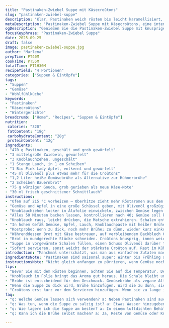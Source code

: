 ```yaml
---
title: "Pastinaken-Zwiebel Suppe mit Käsecroûtons"
slug: "pastinaken-zwiebel-suppe"
description: "Klar, Pastinaken weich rösten bis leicht karamellisiert, Zwiebeln ebenso – das Aroma wird tief, intensiv. Knobizehen mit Schale im Ofen lassen sich einfach auspressen – keine Matschepampe. Lauch und Apfel geben Frische, Süße. Brühe heiß dazu, alles fein pürieren, bis keine Klümpchen mehr, sehr geschmeidig. Statt Hühnerbrühe kann Gemüsebrühe funktionieren, macht veganer. Bauernbrot und würziger Cheddar oben drauf, kurz gratiniert – knusprig, schmilzt knackig. Frisch geschnittene Schnittlauchröllchen fangen die Augen, verfeinern jeden Löffel. Hört man Blubbern? Süßer Duft, goldbraune Farbe – passt. Passt als Vorspeise oder kleiner Hauptgang, besonders wenn schnell, aber komplex im Geschmack."
metaDescription: "Pastinaken-Zwiebel Suppe mit Käsecroûtons, eine intensive Geschmackserfahrung im Winter, ideal für Genießer und Suppenliebhaber."
ogDescription: "Genießen Sie die Pastinaken-Zwiebel Suppe mit knusprigen Käsecroûtons, eine köstliche und nahrhafte Wahl für kalte Tage."
focusKeyphrase: "Pastinaken-Zwiebel Suppe"
date: 2025-09-25
draft: false
image: pastinaken-zwiebel-suppe.jpg
author: "Marlena"
prepTime: PT40M
cookTime: PT55M
totalTime: PT1H30M
recipeYield: "4 Portionen"
categories: ["Suppen & Eintöpfe"]
tags:
- "Suppen"
- "Gemüse"
- "Wohlfühlküche"
keywords:
- "Pastinaken"
- "Käsecroûtons"
- "Wintergerichte"
breadcrumb: ["Home", "Recipes", "Suppen & Eintöpfe"]
nutrition: 
 calories: "320"
 fatContent: "18g"
 carbohydrateContent: "28g"
 proteinContent: "12g"
ingredients:
- "470 g Pastinaken, geschält und grob gewürfelt"
- "3 mittelgroße Zwiebeln, gewürfelt"
- "3 Knoblauchzehen, ungeschält"
- "1 Stange Lauch, in 1 cm Scheiben"
- "1 Bio Pink Lady Apfel, entkernt und gewürfelt"
- "45 ml Olivenöl plus etwas mehr für die Croûtons"
- "1,2 Liter heiße Gemüsebrühe als Alternative zur Hühnerbrühe"
- "2 Scheiben Bauernbrot"
- "75 g würziger Gouda, grob gerieben als neue Käse-Note"
- "30 ml frisch geschnittener Schnittlauch"
instructions:
- "Ofen auf 215 °C vorheizen – Oberhitze zieht mehr Röstaromen aus dem Gemüse, Pastinaken brauchen Farbe, nicht nur Hitze."
- "Gemüse und Apfel in eine große Schüssel geben, mit Olivenöl großzügig vermengen, Salz und Pfeffer nicht sparen – auf Backblech verteilen. Nicht schichten, sonst dämpft es und wird blass."
- "Knoblauchzehen locker in Alufolie einwickeln, zwischen Gemüse legen – so verbrennt nix, die Hitze arbeitet langsam am Aroma."
- "Alles 50 Minuten backen lassen, kontrollieren nach 40; Gemüse soll karamellisieren, leicht gebräunt, aber nicht verkohlt. Wenn Zwiebeln zu schnell schwarz werden, bessere Hitze senken."
- "Knoblauch raus, leicht drücken, die Matsche extrahieren. Schalen entsorgen, sonst bitter."
- "In hohem Gefäß Gemüse, Apfel, Lauch, Knoblauchpaste mit heißer Brühe vermixen. Mixstab oder Standmixer, auf halber Geschwindigkeit und dann hoch. Wichtig: nicht zu kalt, sonst Öl frischt nicht auf."
- "Kostprobe: Wenn zu dick, noch mehr Brühe; zu dünn, wieder kurz einkochen lassen."
- "Währenddessen Brot mit Käse bestreuen, auf verbleibendem Backblech 6 Minuten gratinieren – Käse soll schmelzen, Farbe annehmen, nicht verbrennen."
- "Brot in mundgerechte Stücke schneiden. Croûtons knusprig, innen weich – beste Texturkombination in der Suppe."
- "Suppe in vorgewärmte Schalen füllen, einen Schuss Olivenöl darüber träufeln, Croûtons und Schnittlauch daraufstreuen – nach Belieben schwarzer Pfeffer frisch gemahlen."
- "Sofort servieren, sonst weicht der stärkste Croûton auf. Rest im Kühlschrank, am nächsten Tag noch intensiver."
introduction: "Manchmal unterschätzt, was man aus einfachen Zutaten machen kann. Pastinaken – roh ziemlich fad, roh nicht der Hit, aber im Ofen... da passiert Magie. Ihr süßlicher, erdiger Charakter vermischt mit den karamellisierten Zwiebeln ergibt eine Basis, die nicht langweilig wird. Knoblauch kommt ungeschält mit – Trick aus der französischen Küche. So wird das Innen weich, leicht süßlich. Lauch bringt milde Schärfe, und ein Apfel sorgt für frische Säure. Dazu frische Kräuter, gute Brühe, und das Ganze eine Basis zum Wohlfühlen. Brot mit Käse überbacken als kleine Knusperüberraschung obendrauf, leicht käsig, der Kontrast zwischen cremig und knusprig vor allem Genuss. So mache ich es jedes Mal anders, hatte Suppen, die zu dünn, zu fad, oder zu scharf waren, gelernt, genau auf die Farbe und Oberfläche zu achten. Zeit nicht stur nehmen – riechen, fühlen, experimentieren. Nie zu viel rühren beim Rösten, zu viel Flüssigkeit zu Beginn. Suppen die vor der Hitze nur bisschen zappeln, nicht matschig."
ingredientsNote: "Pastinaken sind saisonal super: Winter bis Frühling am besten. Wenn keine Pastinaken, kann man auch Sellerie oder weiße Rüben nehmen, dann Geschmack anpassen – etwas Zitronensaft hilft Säure reinbringen. Lauch ruhig gründlich waschen, da oft viel Sand klebt. Statt Pink Lady funktioniert auch Cox Orange für Apfel, Süße variiert, je nachdem mehr oder weniger nachwürzen. Glasige Zwiebeln am Ende signalisieren: genug geschmort, keine Rohheit mehr. Käse lässt sich anpassen – Gruyère, Emmentaler, oder Pepper-Jack für mehr Schärfe. Olivenöl darf nicht zu grob sein, nativ extra höchstens. Beim Brot gilt: Altes, festes Sauerteigbrot hält besser im Ofen als weiches. Pflanzenöl oder auch Butter als Fett fürs Gemüse – Butter gibt mehr Geschmack, aber weniger hitzebeständig."
instructionsNote: "Nicht gleich anfangen zu pürrieren, wenn Gemüse noch keinen richtigen Farbton hat – Röstaromen sind das Rückgrat. Ofen konstant heiß halten, Tür nicht zu oft öffnen, sonst kühlt die Luft. Knoblauch in Folie hält Aromen fest, kein bitterer Nachgeschmack von verbrannter Schale. Pürieren mit der heißen Brühe sorgt für samtige Textur – kalt passiert oft, dass Fett sich trennt oder Suppe mehlig schmeckt. Für wem Mixer fehlt, kann alles gut durch Passiersieb drücken, dauert länger, aber lohnt. Croûtons erst kurz vor dem Servieren aufsuppen, sonst weichen sie durch. Schnittlauch nicht zu früh draufgeben, sonst wird er schlaff und grün. Suppe vor dem Servieren nochmal abschmecken, oft fehlt noch Salz oder scharfes Licht von Pfeffer. Und keine Angst vor mehr Öl am Schluss, gibt zusätzlichen Duft und samtigen Mundgefühl."
tips:
- "Bevor Sie mit dem Rösten beginnen, achten Sie auf die Temperatur. Der Ofen muss konstant heiß sein – goldbraun klingt gut. Gemüse immer gleichmäßig verteilen, nicht stapeln."
- "Knoblauch in Folie bringt das Aroma gut heraus. Die Schale bleibt unberührt, gibt keinen bitteren Geschmack. Wenn der Knoblauch weich ist, drücken und Püree machen, aber vorsichtig."
- "Brühe ist entscheidend für den Geschmack. Gemüsebrühe als vegane Alternative, oder Hühnerbrühe, wenn Sie es herzhaft wünschen. Ein Spritzer Zitrone bringt frische Säure, wenn es nötig ist."
- "Wenn die Suppe zu dick wird, Brühe hinzufügen. Wird sie zu dünn, siehe: kurz aufkochen. Augen und Nase helfen, den richtigen Punkt zu finden."
- "Croûtons erst kurz vor dem Servieren hinzufügen. Wenn sie zu lange in der Suppe liegen, werden sie matschig. Frisch geschnittene Kräuter heben den Geschmack und die Optik."
faq:
- "q: Welche Gemüse lassen sich verwenden? a: Neben Pastinaken sind auch Sellerie oder weiße Rüben möglich. Diese haben eigenen Geschmack, also anpassen."
- "q: Was tun, wenn die Suppe zu salzig ist? a: Etwas Wasser hinzugeben, aber nicht zu viel. Vielleicht noch Gemüse dazu. Dann weiter abschmecken."
- "q: Wie lagere ich die Suppe am besten? a: In einem luftdichten Behälter im Kühlschrank. Kann bis zu drei Tage halten. Aufwärmen, aber nicht zu stark kochen lassen."
- "q: Kann ich die Brühe selbst machen? a: Ja, Reste von Gemüse oder Knochen nutzen. Gut würzen. Einfach selbst experimentieren und anpassen."

---
```


